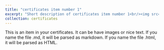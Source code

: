 ```yaml
---
title: "certificates item number 1"
excerpt: "Short description of certificates item number 1<br/><img src='/images/500x300.png'>"
collection: certificates
---
```


This is an item in your certificates. It can be have images or nice text. If you name the file .md, it will be parsed as markdown. If you name the file .html, it will be parsed as HTML. 
